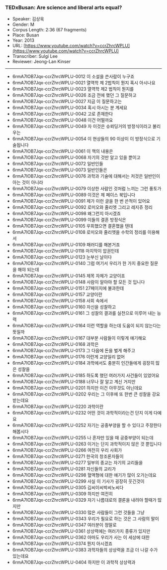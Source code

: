### TEDxBusan: Are science and liberal arts equal?

- Speaker: 김상욱
- Gender:  M
- Corpus Length: 2:36 (67 fragments)
- Place: Busan
- Year: 2013
- URL: [https://www.youtube.com/watch?v=ccrZhrcWPLU](https://www.youtube.com/watch?v=ccrZhrcWPLU)
- Transcriber: Sulgi Lee
- Reviewer: Jeong-Lan Kinser

---

- 6rmA7IOB7Jqx-ccrZhrcWPLU-0012 이 소설을 쓴사람이 누구죠
- 6rmA7IOB7Jqx-ccrZhrcWPLU-0021 열역학 제 2법칙이 뭔지 혹시 아시나요
- 6rmA7IOB7Jqx-ccrZhrcWPLU-0023 열역학 제2 법칙이 뭔지를
- 6rmA7IOB7Jqx-ccrZhrcWPLU-0026 조금 전에 했던 그 질문하고
- 6rmA7IOB7Jqx-ccrZhrcWPLU-0027 지금 이 질문하고는
- 6rmA7IOB7Jqx-ccrZhrcWPLU-0034 혹시 아시는 분 계세요
- 6rmA7IOB7Jqx-ccrZhrcWPLU-0042 고로 존재한다
- 6rmA7IOB7Jqx-ccrZhrcWPLU-0048 이건 어떨까요
- 6rmA7IOB7Jqx-ccrZhrcWPLU-0049 자 이것은 슈뢰딩거의 방정식이라고 불리우는
- 6rmA7IOB7Jqx-ccrZhrcWPLU-0054 이 현상들의 90 이상이 이 방정식으로 기술됩니다
- 6rmA7IOB7Jqx-ccrZhrcWPLU-0061 이 책의 내용은
- 6rmA7IOB7Jqx-ccrZhrcWPLU-0068 자기의 것만 알고 있을 뿐이고
- 6rmA7IOB7Jqx-ccrZhrcWPLU-0072 일반인들
- 6rmA7IOB7Jqx-ccrZhrcWPLU-0073 일반인들은
- 6rmA7IOB7Jqx-ccrZhrcWPLU-0076 과학과 기술에 대해서는 저것은 일반인이 아는 것이 아니라
- 6rmA7IOB7Jqx-ccrZhrcWPLU-0079 이상한 사람인 것처럼 느끼는 그런 풍토가
- 6rmA7IOB7Jqx-ccrZhrcWPLU-0089 이것은 제 페이스 북입니다
- 6rmA7IOB7Jqx-ccrZhrcWPLU-0091 제가 이런 글을 한 번 쓴적이 있어요
- 6rmA7IOB7Jqx-ccrZhrcWPLU-0092 로미오와 줄리엣 그리고 레지쥬 정리
- 6rmA7IOB7Jqx-ccrZhrcWPLU-0098 왜그런지 아시겠죠
- 6rmA7IOB7Jqx-ccrZhrcWPLU-0099 이들의 결혼 방정식은
- 6rmA7IOB7Jqx-ccrZhrcWPLU-0105 우회했으면 결혼했을 텐데
- 6rmA7IOB7Jqx-ccrZhrcWPLU-0108 로미오와 줄리엣을 수학의 정리를 이용해서
- 6rmA7IOB7Jqx-ccrZhrcWPLU-0109 패러디를 해본거죠
- 6rmA7IOB7Jqx-ccrZhrcWPLU-0118 마지막이 압권인데
- 6rmA7IOB7Jqx-ccrZhrcWPLU-0123 눈부신 날이다
- 6rmA7IOB7Jqx-ccrZhrcWPLU-0140 그럼 여기서 우리가 한 가지 중요한 질문을 해야 되는데
- 6rmA7IOB7Jqx-ccrZhrcWPLU-0145 제목 자체가 교양이죠
- 6rmA7IOB7Jqx-ccrZhrcWPLU-0148 사람이 알아야 할 모든 것 입니다
- 6rmA7IOB7Jqx-ccrZhrcWPLU-0151 27페이지에 불과한데
- 6rmA7IOB7Jqx-ccrZhrcWPLU-0157 교양이란
- 6rmA7IOB7Jqx-ccrZhrcWPLU-0158 사회 속에서
- 6rmA7IOB7Jqx-ccrZhrcWPLU-0160 자신을 성찰하고
- 6rmA7IOB7Jqx-ccrZhrcWPLU-0161 그 성찰의 결과를 실천으로 이루어 내는 능력
- 6rmA7IOB7Jqx-ccrZhrcWPLU-0164 이런 역할을 하는데 도움이 되지 않는다는 뜻일까
- 6rmA7IOB7Jqx-ccrZhrcWPLU-0167 대부분 사람들이 이렇게 얘기해요
- 6rmA7IOB7Jqx-ccrZhrcWPLU-0168 과학은
- 6rmA7IOB7Jqx-ccrZhrcWPLU-0173 그 다음에 돈을 벌게 해주고
- 6rmA7IOB7Jqx-ccrZhrcWPLU-0176 이런게 교양일리 없어
- 6rmA7IOB7Jqx-ccrZhrcWPLU-0184 과학에서도 충분히 인간들에게 굉장히 많은 성찰을
- 6rmA7IOB7Jqx-ccrZhrcWPLU-0185 하도록 했던 여러가지 사건들이 있었어요
- 6rmA7IOB7Jqx-ccrZhrcWPLU-0188 너무나 잘 알고 계신 거지만
- 6rmA7IOB7Jqx-ccrZhrcWPLU-0201 하지만 이건 아무것도 아닌데요
- 6rmA7IOB7Jqx-ccrZhrcWPLU-0202 우리는 그 이후에 또 한번 큰 성찰을 강요받는데요
- 6rmA7IOB7Jqx-ccrZhrcWPLU-0220 과학이란
- 6rmA7IOB7Jqx-ccrZhrcWPLU-0232 어떤 것이 과학적이라는건 단지 이게 다예요
- 6rmA7IOB7Jqx-ccrZhrcWPLU-0252 자기는 공중부양을 할 수 있다고 주장한다해봅시다
- 6rmA7IOB7Jqx-ccrZhrcWPLU-0255 나 혼자만 있을 때 공중부양이 되는데
- 6rmA7IOB7Jqx-ccrZhrcWPLU-0263 이거는 단지 과학적이지 않은 것 뿐입니다
- 6rmA7IOB7Jqx-ccrZhrcWPLU-0266 여전히 우리 사회가
- 6rmA7IOB7Jqx-ccrZhrcWPLU-0271 한국의 창조론자들이
- 6rmA7IOB7Jqx-ccrZhrcWPLU-0277 일부의 종교는 자기의 교리들을
- 6rmA7IOB7Jqx-ccrZhrcWPLU-0281 자신들의 교리가
- 6rmA7IOB7Jqx-ccrZhrcWPLU-0298 혈액형에 대한 얘기가 많이 오가는데요
- 6rmA7IOB7Jqx-ccrZhrcWPLU-0299 사실 이 기사가 굉장히 웃긴것이
- 6rmA7IOB7Jqx-ccrZhrcWPLU-0305 김씨이씨박씨노씨다
- 6rmA7IOB7Jqx-ccrZhrcWPLU-0309 하지만 여전히
- 6rmA7IOB7Jqx-ccrZhrcWPLU-0329 자기 나름대로의 결론을 내려야 할때가 많지만
- 6rmA7IOB7Jqx-ccrZhrcWPLU-0330 많은 사람들이 그런 것들을 그냥
- 6rmA7IOB7Jqx-ccrZhrcWPLU-0343 우리가 필요로 하는 것은 그 사람의 말이
- 6rmA7IOB7Jqx-ccrZhrcWPLU-0347 여러분이 정말로
- 6rmA7IOB7Jqx-ccrZhrcWPLU-0361 상상력에는 여러가지 종류가 있지만
- 6rmA7IOB7Jqx-ccrZhrcWPLU-0362 아마도 우리가 사는 이 세상에 대한
- 6rmA7IOB7Jqx-ccrZhrcWPLU-0374 뭔지 아시겠죠
- 6rmA7IOB7Jqx-ccrZhrcWPLU-0383 과학자들의 상상력을 조금 더 나갈 수가 있는데요
- 6rmA7IOB7Jqx-ccrZhrcWPLU-0404 하지만 이 과학적 상상력과
